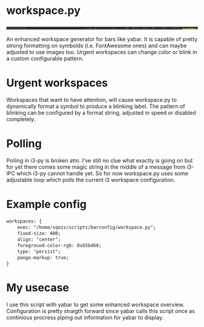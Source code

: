 # workspace.py
![](https://github.com/sqozz/workspace.py/raw/master/demo.gif)

An enhanced workspace generator for bars like yabar.
It is capable of pretty strong formatting on symbolds (i.e. FontAwesome ones) and can maybe adjusted to use images too. Urgent workspaces can change color or blink in a custom configurable pattern.

# Urgent workspaces
Workspaces that want to have attention, will cause workspace.py to dynamically format a symbol to produce a blinking label. The pattern of blinking can be configured by a format string, adjusted in speed or disabled completely.

# Polling
Polling in i3-py is broken atm. I've still no clue what exactly is going on but for yet there comes some magic string in the middle of a message from i3-IPC which i3-py cannot handle yet.
So for now workspace.py uses some adjustable loop which polls the current i3 workspace configuration.

# Example config
	workspaces: {
		exec: "/home/sqozz/scripts/barconfig/workspace.py";
		fixed-size: 400;
		align: "center";
		foreground-color-rgb: 0xb5bd68;
		type: "persist";
		pango-markup: true;
	}

# My usecase
I use this script with yabar to get some enhanced workspace overview. Configuration is pretty straigth forward since yabar calls this script once as continious procress piping out information for yabar to display.
